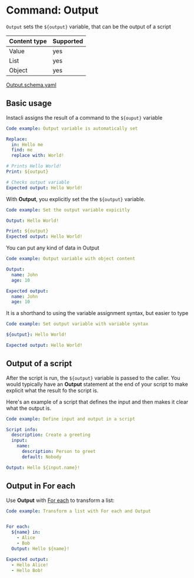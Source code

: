 # Command: Output

`Output` sets the `${output}` variable, that can be the output of a script

| Content type | Supported |
|--------------|-----------|
| Value        | yes       |
| List         | yes       |
| Object       | yes       |

[Output.schema.yaml](Output.schema.yaml)

## Basic usage

Instacli assigns the result of a command to the `${ouput}` variable

```yaml instacli
Code example: Output variable is automatically set

Replace:
  in: Hello me
  find: me
  replace with: World!

# Prints Hello World!
Print: ${output}

# Checks output variable
Expected output: Hello World!
```

With **Output**, you explicitly set the the `${output}` variable.

```yaml instacli
Code example: Set the output variable expicitly

Output: Hello World!

Print: ${output}
Expected output: Hello World!
```

You can put any kind of data in Output

```yaml instacli
Code example: Output variable with object content

Output:
  name: John
  age: 10

Expected output:
  name: John
  age: 10
```

It is a shorthand to using the variable assignment syntax, but easier to type

```yaml instacli
Code example: Set output variable with variable syntax

${output}: Hello World!

Expected output: Hello World!
```

## Output of a script

After the script is run, the `${output}` variable is passed to the caller. You would typically have an **Output**
statement at the end of your script to make explicit what the result fo the script is.

Here's an example of a script that defines the input and then makes it clear what the output is.

```yaml instacli
Code example: Define input and output in a script

Script info:
  description: Create a greeting
  input:
    name:
      description: Person to greet
      default: Nobody

Output: Hello ${input.name}!
```

## Output in For each

Use **Output** with [For each](../control-flow/For%20each.md) to transform a list:

```yaml instacli
Code example: Transform a list with For each and Output


For each:
  ${name} in:
    - Alice
    - Bob
  Output: Hello ${name}!

Expected output:
  - Hello Alice!
  - Hello Bob! 
```